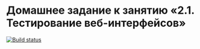 # Домашнее задание к занятию «2.1. Тестирование веб-интерфейсов»
[![Build status](https://ci.appveyor.com/api/projects/status/ba5woym3ybux7ons?svg=true)](https://ci.appveyor.com/project/Denis-QAMID/test-web-interface)